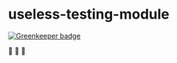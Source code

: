 # useless-testing-module

[![Greenkeeper badge](https://badges.greenkeeper.io/prakashsellathurai/useless-testing-module.svg)](https://greenkeeper.io/)

:eggplant: :eggplant: :eggplant: